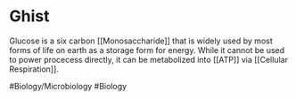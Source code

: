 # Ghist
Glucose is a six carbon [[Monosaccharide]] that is widely used by most forms of life on earth as a storage form for energy. While it cannot be used to power procecess directly, it can be metabolized into [[ATP]] via [[Cellular Respiration]].

#Biology/Microbiology #Biology 